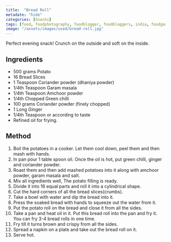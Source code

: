 ```yaml
---
title:  "Bread Roll"
metadate: "hide"
categories: [Snacks]
tags: [food, foodphotography, foodblogger, foodbloggers, india, foodgasm, indianfood, love, foodcoma, foodporn,indiancooking, indianrecipe, foodlovers, indianfood, indianfoodbloggers, foodiesofinstagram, foodlove, indian, indiancouple, eatlocal, eathealthy, eatwell, desifood, trending, tasty, taste, yummyinmytummy, foodie, instafood, instafoodie, foodstagram, instagood, passionatepaprika, foodblog, easy, indian, recipe, mothersrecipe, cooking, easycooking, easyrecipe, simple, simplefood ]
image: "/assets/images/used/bread-roll.jpg"
---
```


Perfect evening snack! Crunch on the outside and soft on the inside.

## Ingredients

- 500 grams Potato 
- 16 Bread Slices
- 1 Teaspoon Coriander powder (dhaniya powder)
- 1/4th Teaspoon Garam masala 
- 1/4th Teaspoon Amchoor powder 
- 1/4th Chopped Green chilli 
- 100 grams Coriander powder (finely chopped)
- 1 Long Ginger 
- 1/4th Teaspoon or according to taste
- Refined oil for frying.

## Method

1. Boil the potatoes in a cooker. Let them cool down, peel them and then mash with hands.
2. In pan pour 1 table spoon oil. Once the oil is hot, put green chilli, ginger and coriander powder. 
3. Roast them and then add mashed potatoes into it along with amchoor powder, garam masala and salt. 
4. Mix all ingredients well, The potato filling is ready. 
5. Divide it into 16 equal parts and roll it into a cylindrical shape.
6. Cut the hard corners of all the bread slices(crumbs). 
7. Take a bowl with water and dip the bread into it. 
8. Press the soaked bread with hands to squeeze out the water from it. 
9. Put the potato roll on the bread and close it from all the sides.
10. Take a pan and heat oil in it. Put this bread roll into the pan and fry it. You can fry 3-4 bread rolls in one time. 
11. Fry till it turns brown and crispy from all the sides. 
12. Spread a napkin on a plate and take out the bread roll on it. 
13. Serve hot.